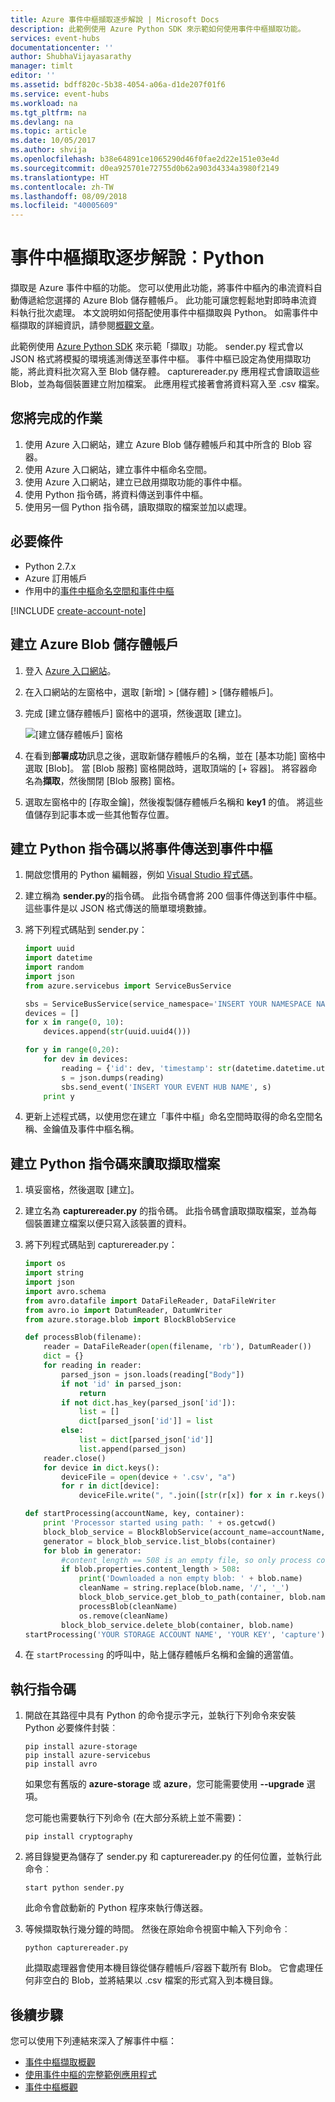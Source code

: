 ```yaml
---
title: Azure 事件中樞擷取逐步解說 | Microsoft Docs
description: 此範例使用 Azure Python SDK 來示範如何使用事件中樞擷取功能。
services: event-hubs
documentationcenter: ''
author: ShubhaVijayasarathy
manager: timlt
editor: ''
ms.assetid: bdff820c-5b38-4054-a06a-d1de207f01f6
ms.service: event-hubs
ms.workload: na
ms.tgt_pltfrm: na
ms.devlang: na
ms.topic: article
ms.date: 10/05/2017
ms.author: shvija
ms.openlocfilehash: b38e64891ce1065290d46f0fae2d22e151e03e4d
ms.sourcegitcommit: d0ea925701e72755d0b62a903d4334a3980f2149
ms.translationtype: HT
ms.contentlocale: zh-TW
ms.lasthandoff: 08/09/2018
ms.locfileid: "40005609"
---
```

# <a name="event-hubs-capture-walkthrough-python"></a>事件中樞擷取逐步解說︰Python

擷取是 Azure 事件中樞的功能。 您可以使用此功能，將事件中樞內的串流資料自動傳遞給您選擇的 Azure Blob 儲存體帳戶。 此功能可讓您輕鬆地對即時串流資料執行批次處理。 本文說明如何搭配使用事件中樞擷取與 Python。 如需事件中樞擷取的詳細資訊，請參閱[概觀文章](event-hubs-capture-overview.md)。

此範例使用 [Azure Python SDK](https://azure.microsoft.com/develop/python/) 來示範「擷取」功能。 sender.py 程式會以 JSON 格式將模擬的環境遙測傳送至事件中樞。 事件中樞已設定為使用擷取功能，將此資料批次寫入至 Blob 儲存體。 capturereader.py 應用程式會讀取這些 Blob，並為每個裝置建立附加檔案。 此應用程式接著會將資料寫入至 .csv 檔案。

## <a name="what-youll-accomplish"></a>您將完成的作業

1. 使用 Azure 入口網站，建立 Azure Blob 儲存體帳戶和其中所含的 Blob 容器。
2. 使用 Azure 入口網站，建立事件中樞命名空間。
3. 使用 Azure 入口網站，建立已啟用擷取功能的事件中樞。
4. 使用 Python 指令碼，將資料傳送到事件中樞。
5. 使用另一個 Python 指令碼，讀取擷取的檔案並加以處理。

## <a name="prerequisites"></a>必要條件

- Python 2.7.x
- Azure 訂用帳戶
- 作用中的[事件中樞命名空間和事件中樞](event-hubs-create.md)

[!INCLUDE [create-account-note](../../includes/create-account-note.md)]

## <a name="create-an-azure-blob-storage-account"></a>建立 Azure Blob 儲存體帳戶
1. 登入 [Azure 入口網站][Azure portal]。
2. 在入口網站的左窗格中，選取 [新增] > [儲存體] > [儲存體帳戶]。
3. 完成 [建立儲存體帳戶] 窗格中的選項，然後選取 [建立]。
   
   ![[建立儲存體帳戶] 窗格][1]
4. 在看到**部署成功**訊息之後，選取新儲存體帳戶的名稱，並在 [基本功能] 窗格中選取 [Blob]。 當 [Blob 服務] 窗格開啟時，選取頂端的 [+ 容器]。 將容器命名為**擷取**，然後關閉 [Blob 服務] 窗格。
5. 選取左窗格中的 [存取金鑰]，然後複製儲存體帳戶名稱和 **key1** 的值。 將這些值儲存到記事本或一些其他暫存位置。

## <a name="create-a-python-script-to-send-events-to-your-event-hub"></a>建立 Python 指令碼以將事件傳送到事件中樞
1. 開啟您慣用的 Python 編輯器，例如 [Visual Studio 程式碼][Visual Studio Code]。
2. 建立稱為 **sender.py**的指令碼。 此指令碼會將 200 個事件傳送到事件中樞。 這些事件是以 JSON 格式傳送的簡單環境數據。
3. 將下列程式碼貼到 sender.py：
   
   ```python
   import uuid
   import datetime
   import random
   import json
   from azure.servicebus import ServiceBusService
   
   sbs = ServiceBusService(service_namespace='INSERT YOUR NAMESPACE NAME', shared_access_key_name='RootManageSharedAccessKey', shared_access_key_value='INSERT YOUR KEY')
   devices = []
   for x in range(0, 10):
       devices.append(str(uuid.uuid4()))
   
   for y in range(0,20):
       for dev in devices:
           reading = {'id': dev, 'timestamp': str(datetime.datetime.utcnow()), 'uv': random.random(), 'temperature': random.randint(70, 100), 'humidity': random.randint(70, 100)}
           s = json.dumps(reading)
           sbs.send_event('INSERT YOUR EVENT HUB NAME', s)
       print y
   ```
4. 更新上述程式碼，以使用您在建立「事件中樞」命名空間時取得的命名空間名稱、金鑰值及事件中樞名稱。

## <a name="create-a-python-script-to-read-your-capture-files"></a>建立 Python 指令碼來讀取擷取檔案

1. 填妥窗格，然後選取 [建立]。
2. 建立名為 **capturereader.py** 的指令碼。 此指令碼會讀取擷取檔案，並為每個裝置建立檔案以便只寫入該裝置的資料。
3. 將下列程式碼貼到 capturereader.py：
   
   ```python
   import os
   import string
   import json
   import avro.schema
   from avro.datafile import DataFileReader, DataFileWriter
   from avro.io import DatumReader, DatumWriter
   from azure.storage.blob import BlockBlobService
   
   def processBlob(filename):
       reader = DataFileReader(open(filename, 'rb'), DatumReader())
       dict = {}
       for reading in reader:
           parsed_json = json.loads(reading["Body"])
           if not 'id' in parsed_json:
               return
           if not dict.has_key(parsed_json['id']):
               list = []
               dict[parsed_json['id']] = list
           else:
               list = dict[parsed_json['id']]
               list.append(parsed_json)
       reader.close()
       for device in dict.keys():
           deviceFile = open(device + '.csv', "a")
           for r in dict[device]:
               deviceFile.write(", ".join([str(r[x]) for x in r.keys()])+'\n')
   
   def startProcessing(accountName, key, container):
       print 'Processor started using path: ' + os.getcwd()
       block_blob_service = BlockBlobService(account_name=accountName, account_key=key)
       generator = block_blob_service.list_blobs(container)
       for blob in generator:
           #content_length == 508 is an empty file, so only process content_length > 508 (skip empty files)
           if blob.properties.content_length > 508:
               print('Downloaded a non empty blob: ' + blob.name)
               cleanName = string.replace(blob.name, '/', '_')
               block_blob_service.get_blob_to_path(container, blob.name, cleanName)
               processBlob(cleanName)
               os.remove(cleanName)
           block_blob_service.delete_blob(container, blob.name)
   startProcessing('YOUR STORAGE ACCOUNT NAME', 'YOUR KEY', 'capture')
   ```
4. 在 `startProcessing` 的呼叫中，貼上儲存體帳戶名稱和金鑰的適當值。

## <a name="run-the-scripts"></a>執行指令碼
1. 開啟在其路徑中具有 Python 的命令提示字元，並執行下列命令來安裝 Python 必要條件封裝︰
   
   ```
   pip install azure-storage
   pip install azure-servicebus
   pip install avro
   ```
   
   如果您有舊版的 **azure-storage** 或 **azure**，您可能需要使用 **--upgrade** 選項。
   
   您可能也需要執行下列命令 (在大部分系統上並不需要)：
   
   ```
   pip install cryptography
   ```
2. 將目錄變更為儲存了 sender.py 和 capturereader.py 的任何位置，並執行此命令︰
   
   ```
   start python sender.py
   ```
   
   此命令會啟動新的 Python 程序來執行傳送器。
3. 等候擷取執行幾分鐘的時間。 然後在原始命令視窗中輸入下列命令︰
   
   ```
   python capturereader.py
   ```

   此擷取處理器會使用本機目錄從儲存體帳戶/容器下載所有 Blob。 它會處理任何非空白的 Blob，並將結果以 .csv 檔案的形式寫入到本機目錄。

## <a name="next-steps"></a>後續步驟

您可以使用下列連結來深入了解事件中樞：

* [事件中樞擷取概觀][Overview of Event Hubs Capture]
* [使用事件中樞的完整範例應用程式](https://github.com/Azure/azure-event-hubs/tree/master/samples)
* [事件中樞概觀][Event Hubs overview]

[Azure portal]: https://portal.azure.com/
[Overview of Event Hubs Capture]: event-hubs-capture-overview.md
[1]: ./media/event-hubs-archive-python/event-hubs-python1.png
[About Azure storage accounts]:../storage/common/storage-create-storage-account.md
[Visual Studio Code]: https://code.visualstudio.com/
[Event Hubs overview]: event-hubs-what-is-event-hubs.md

